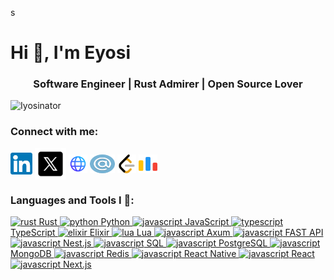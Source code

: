 s<h1>Hi 👋, I'm Eyosi</h1>
<h3 align="center">Software Engineer | Rust Admirer | Open Source Lover</h3>
<p align="left"> <img src="https://komarev.com/ghpvc/?username=Iyosinator&label=Profile%20views&color=0e75b6&style=flat" alt="Iyosinator" /> </p>

<h3 align="left">Connect with me:</h3>
<p align="left">
  <a href="https://www.linkedin.com/in/iyosinator/" target="blank"> <img align="center" src="assets/linkedin.svg" alt="iyosinator" height="35" width="35" /></a>
  <a href="https://x.com/Iyosinator" target="blank"> <img align="center" src="assets/x.svg" alt="iyosinator" height="50" width="50" /></a>
  <a href="" target="blank"> <img align="center" src="assets/website.svg" alt="iyosinator" height="30" width="30" /></a>
  <a href="mailto:iyosiasmulugeta@gmail.com" target="blank"> <img align="center" src="assets/email.svg" alt="iyosinator" height="30" width="40" /></a>
  <a href="https://leetcode.com/u/MrBits/" target="blank"> <img align="center" src="assets/leetcode.svg" alt="iyosinator" height="30" width="30" /></a>
  <a href="https://codeforces.com/profile/Mr.Bits" target="blank"> <img align="center" src="assets/codeforces.svg" alt="iyosinator" height="30" width="30" /></a>

</p>

<h3 align="left">Languages and Tools I 💖:</h3>
<p align="left">
    <a href="hello.com"> <img src="" alt="rust" width="40" height="40"/> Rust </a>
    <a href="hello.com"> <img src="" alt="python" width="40" height="40"/> Python  </a>
    <a href="hello.com"> <img src="" alt="javascript" width="40" height="40"/> JavaScript </a>
    <a href="hello.com"> <img src="" alt="typescript" width="40" height="40"/> TypeScript </a>
    <a href="hello.com"> <img src="" alt="elixir" width="40" height="40"/> Elixir </a>
    <a href="hello.com"> <img src="" alt="lua" width="40" height="40"/> Lua  </a>
    <a href="hello.com"> <img src="" alt="javascript" width="40" height="40"/> Axum </a>
    <a href="hello.com"> <img src="" alt="javascript" width="40" height="40"/> FAST API </a>
    <a href="hello.com"> <img src="" alt="javascript" width="40" height="40"/> Nest.js </a>
    <a href="hello.com"> <img src="" alt="javascript" width="40" height="40"/> SQL </a>
    <a href="hello.com"> <img src="" alt="javascript" width="40" height="40"/> PostgreSQL </a>
    <a href="hello.com"> <img src="" alt="javascript" width="40" height="40"/> MongoDB </a>
    <a href="hello.com"> <img src="" alt="javascript" width="40" height="40"/> Redis </a>
    <a href="hello.com"> <img src="" alt="javascript" width="40" height="40"/> React Native </a>
    <a href="hello.com"> <img src="" alt="javascript" width="40" height="40"/> React </a>
    <a href="hello.com"> <img src="" alt="javascript" width="40" height="40"/> Next.js </a>
      
</p>

